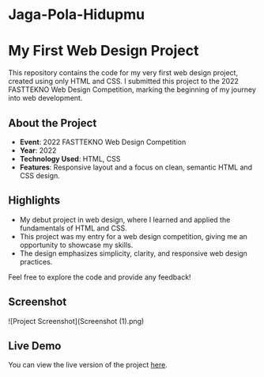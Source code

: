 # Jaga-Pola-Hidupmu
# My First Web Design Project

This repository contains the code for my very first web design project, created using only HTML and CSS. I submitted this project to the 2022 FASTTEKNO Web Design Competition, marking the beginning of my journey into web development.

## About the Project

- **Event**: 2022 FASTTEKNO Web Design Competition
- **Year**: 2022
- **Technology Used**: HTML, CSS
- **Features**: Responsive layout and a focus on clean, semantic HTML and CSS design.

## Highlights

- My debut project in web design, where I learned and applied the fundamentals of HTML and CSS.
- This project was my entry for a web design competition, giving me an opportunity to showcase my skills.
- The design emphasizes simplicity, clarity, and responsive web design practices.

Feel free to explore the code and provide any feedback!

## Screenshot

![Project Screenshot](Screenshot (1).png)

## Live Demo

You can view the live version of the project [here]([https://link-ke-web.github.io](https://gianneangely.github.io/Jaga-Pola-Hidupmu/)).

